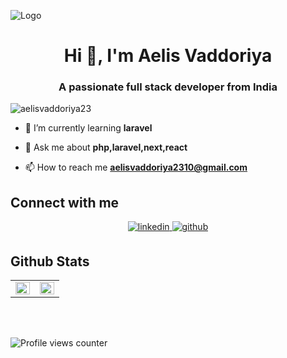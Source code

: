 ![Logo](https://dev-to-uploads.s3.amazonaws.com/uploads/articles/th5xamgrr6se0x5ro4g6.png)
<h1 align="center">Hi 👋, I'm Aelis Vaddoriya</h1>
<h3 align="center">A passionate full stack developer from India</h3>

<p align="left"> <img src="https://komarev.com/ghpvc/?username=aelisvaddoriya23&label=Profile%20views&color=0e75b6&style=flat" alt="aelisvaddoriya23" /> </p>

- 🌱 I’m currently learning **laravel**

- 💬 Ask me about **php,laravel,next,react**

- 📫 How to reach me **aelisvaddoriya2310@gmail.com**

## Connect with me  
<div align="center">
<a href="https://linkedin.com/in/https://www.linkedin.com/in/aelis-vaddoriya-3b0088252?utm_source=share&utm_campaign=share_via&utm_content=profile&utm_medium=android_app" target="_blank">
<img src=https://img.shields.io/badge/linkedin-%231E77B5.svg?&style=for-the-badge&logo=linkedin&logoColor=white alt=linkedin style="margin-bottom: 5px;" />
</a>
<a href="https://github.com/https://github.com/Aelisvaddoriya23" target="_blank">
<img src=https://img.shields.io/badge/github-%2324292e.svg?&style=for-the-badge&logo=github&logoColor=white alt=github style="margin-bottom: 5px;" />
</a>  
</div> 

## Github Stats  
<table><tr><td valign="top" width="50%">

<img src="https://github-readme-stats.vercel.app/api?username=rishavanand&show_icons=true&count_private=true&hide_border=true" align="left" style="width: 100%" />

</td><td valign="top" width="50%">

<img src="https://github-readme-stats.vercel.app/api/top-langs/?username=rishavanand&hide_border=true&layout=compact" align="left" style="width: 100%" />

</td></tr></table>  

<br/>  

  

<br/>  

![Profile views counter](https://komarev.com/ghpvc/?username=rishavanand&&style=flat-square)  
  

<br/>  
